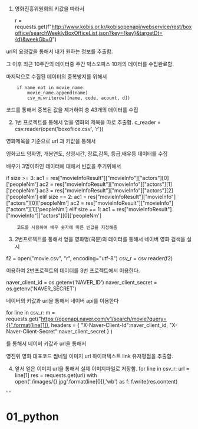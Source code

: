 1. 영화진흥위원회의 키값을 따라서

    r = requests.get(f"http://www.kobis.or.kr/kobisopenapi/webservice/rest/boxoffice/searchWeeklyBoxOfficeList.json?key={key}&targetDt={d}&weekGb=0")


url의 요청값을 통해서 내가 원하는 정보를 추출함.

그 이후 최근 10주간의 데이터중 주간 박스오피스 10개의 데이터를 수집완료함.

마지막으로 수집된 데이터의 중복방지를 위해서


        if name not in movie_name:
            movie_name.append(name)
            csv_m.writerow([name, code, acount, d])
            
코드를 통해서 중복된 값을 제거하여 총 43개의 데이터를 수집



2. 1번 프로젝트를 통해서 얻을 영화의 제목을 따로 추출함.
c_reader = csv.reader(open('boxofiice.csv', 'r'))

영화제목을 기준으로 url 과 키값을 통해서

영화코드 영화명, 개봉연도, 상영시간, 장르,감독, 등급,배우등 데이터를 수집

배우가 3명이하인 데이터에 대해서 빈값을 주기위해서

if size >= 3:
        ac1 = res["movieInfoResult"]["movieInfo"]["actors"][0]['peopleNm']
        ac2 = res["movieInfoResult"]["movieInfo"]["actors"][1]['peopleNm']
        ac3 = res["movieInfoResult"]["movieInfo"]["actors"][2]['peopleNm']
    elif size == 2:
        ac1 = res["movieInfoResult"]["movieInfo"]["actors"][0]['peopleNm']
        ac2 = res["movieInfoResult"]["movieInfo"]["actors"][1]['peopleNm']
    elif size == 1:
        ac1 = res["movieInfoResult"]["movieInfo"]["actors"][0]['peopleNm']
        
        코드를 사용하여 배우 숫자에 따른 빈값을 지정해줌
        
        
3. 2번프로젝트를 통해서 얻을 영화명(국문)의 데이터를 통해서 네이버 영화 검색을 실시

f2 = open("movie.csv", "r", encoding="utf-8")
csv_r = csv.reader(f2)

이용하여 2번프로젝트의 데이터를 3번 프로젝트에서 이용한다.

naver_client_id = os.getenv('NAVER_ID')
naver_client_secret = os.getenv('NAVER_SECRET')

네이버의 키값과 url을 통해서 네이버 api를 이용한다

for line in csv_r:
    m = requests.get("https://openapi.naver.com/v1/search/movie?query={}".format(line[1]),
                    headers = {
                        "X-Naver-Client-Id":naver_client_id,
                        "X-Naver-Client-Secret":naver_client_secret
                    }
        )
        
를 통해서 네이버 키값과 url을 통해서 

영진위 영화 대표코드 썸네일 이미지 url
하이퍼텍스트 link 유저평점을 추출함.

4. 앞서 얻은 이미지 url을 통해서 실제 이미지파일로 저장함.
for line in csv_r:
    url = line[1]
    res = requests.get(url)
    with open('./images/{}.jpg'.format(line[0]),'wb') as f:
        f.write(res.content)


'
'

# 01_python
